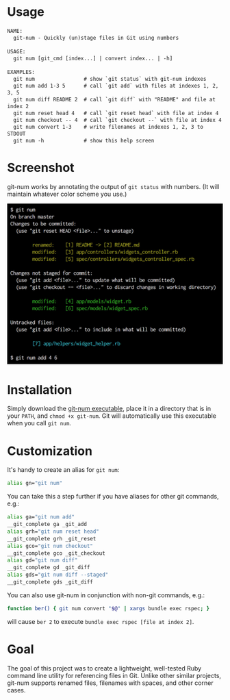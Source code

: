 # Usage

```
NAME:
  git-num - Quickly (un)stage files in Git using numbers

USAGE:
  git num [git_cmd [index...] | convert index... | -h]

EXAMPLES:
  git num                # show `git status` with git-num indexes
  git num add 1-3 5      # call `git add` with files at indexes 1, 2, 3, 5
  git num diff README 2  # call `git diff` with "README" and file at index 2
  git num reset head 4   # call `git reset head` with file at index 4
  git num checkout -- 4  # call `git checkout --` with file at index 4
  git num convert 1-3    # write filenames at indexes 1, 2, 3 to STDOUT
  git num -h             # show this help screen
```

# Screenshot

git-num works by annotating the output of `git status` with numbers. (It will
maintain whatever color scheme you use.)

<img src="https://raw.githubusercontent.com/schreifels/git-num/master/screenshot.jpg" width="550" alt="">

# Installation

Simply download the
[git-num executable](https://raw.githubusercontent.com/schreifels/git-num/master/git-num),
place it in a directory that is in your `PATH`, and `chmod +x git-num`. Git will
automatically use this executable when you call `git num`.

# Customization

It's handy to create an alias for `git num`:

```bash
alias gn="git num"
```

You can take this a step further if you have aliases for other git commands,
e.g.:

```bash
alias ga="git num add"
__git_complete ga _git_add
alias grh="git num reset head"
__git_complete grh _git_reset
alias gco="git num checkout"
__git_complete gco _git_checkout
alias gd="git num diff"
__git_complete gd _git_diff
alias gds="git num diff --staged"
__git_complete gds _git_diff
```

You can also use git-num in conjunction with non-git commands, e.g.:

```bash
function ber() { git num convert "$@" | xargs bundle exec rspec; }
```

will cause `ber 2` to execute `bundle exec rspec [file at index 2]`.

# Goal

The goal of this project was to create a lightweight, well-tested Ruby command
line utility for referencing files in Git. Unlike other similar projects,
git-num supports renamed files, filenames with spaces, and other corner cases.

